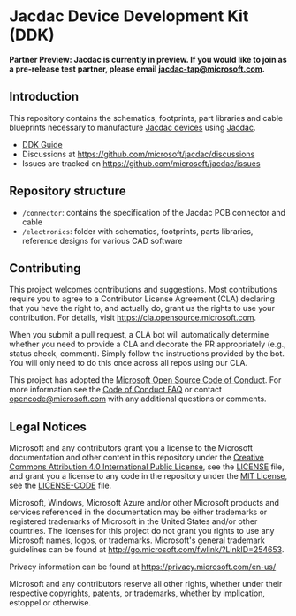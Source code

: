 # Jacdac Device Development Kit (DDK)

**Partner Preview: Jacdac is currently in preview. If you would like to join as a pre-release test partner, please email jacdac-tap@microsoft.com.**

## Introduction

This repository contains the schematics, footprints, part libraries and cable blueprints
necessary to manufacture [Jacdac devices](https://microsoft.github.io/jacdac-docs/devices/) using [Jacdac](https://aka.ms/jacdac).

-   [DDK Guide](https://microsoft.github.io/jacdac-docs/ddk/)
-   Discussions at https://github.com/microsoft/jacdac/discussions
-   Issues are tracked on https://github.com/microsoft/jacdac/issues

## Repository structure

-   `/connector`: contains the specification of the Jacdac PCB connector and cable
-   `/electronics`: folder with schematics, footprints, parts libraries, reference designs for various CAD software

## Contributing

This project welcomes contributions and suggestions. Most contributions require you to agree to a
Contributor License Agreement (CLA) declaring that you have the right to, and actually do, grant us
the rights to use your contribution. For details, visit https://cla.opensource.microsoft.com.

When you submit a pull request, a CLA bot will automatically determine whether you need to provide
a CLA and decorate the PR appropriately (e.g., status check, comment). Simply follow the instructions
provided by the bot. You will only need to do this once across all repos using our CLA.

This project has adopted the [Microsoft Open Source Code of Conduct](https://opensource.microsoft.com/codeofconduct/).
For more information see the [Code of Conduct FAQ](https://opensource.microsoft.com/codeofconduct/faq/) or
contact [opencode@microsoft.com](mailto:opencode@microsoft.com) with any additional questions or comments.

## Legal Notices

Microsoft and any contributors grant you a license to the Microsoft documentation and other content
in this repository under the [Creative Commons Attribution 4.0 International Public License](https://creativecommons.org/licenses/by/4.0/legalcode),
see the [LICENSE](LICENSE) file, and grant you a license to any code in the repository under the [MIT License](https://opensource.org/licenses/MIT), see the
[LICENSE-CODE](LICENSE-CODE) file.

Microsoft, Windows, Microsoft Azure and/or other Microsoft products and services referenced in the documentation
may be either trademarks or registered trademarks of Microsoft in the United States and/or other countries.
The licenses for this project do not grant you rights to use any Microsoft names, logos, or trademarks.
Microsoft's general trademark guidelines can be found at http://go.microsoft.com/fwlink/?LinkID=254653.

Privacy information can be found at https://privacy.microsoft.com/en-us/

Microsoft and any contributors reserve all other rights, whether under their respective copyrights, patents,
or trademarks, whether by implication, estoppel or otherwise.
